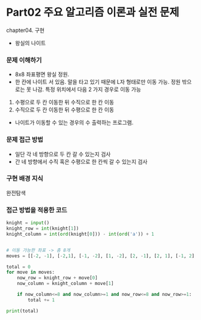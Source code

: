# Part02 주요 알고리즘 이론과 실전 문제
chapter04. 구현
- 왕실의 나이트

### 문제 이해하기
- 8x8 좌표평면 왕실 정원.
- 한 칸에 나이트 서 있음. 말을 타고 있기 때문에 L자 형태로만 이동 가능. 정원 밖으로는 못 나감. 특정 위치에서 다음 2 가지 경우로 이동 가능

1. 수평으로 두 칸 이동한 뒤 수직으로 한 칸 이동
2. 수직으로 두 칸 이동한 뒤 수평으로 한 칸 이동

- 나이트가 이동할 수 있는 경우의 수 출력하는 프로그램.

### 문제 접근 방법
- 일단 각 네 방향으로 두 칸 갈 수 있는지 검사
- 간 네 방향에서 수직 혹은 수평으로 한 칸씩 갈 수 있는지 검사

### 구현 배경 지식
완전탐색

### 접근 방법을 적용한 코드
```python
knight = input()
knight_row = int(knight[1])
knight_column = int(ord(knight[0])) - int(ord('a')) + 1


# 이동 가능한 좌표 -> 총 8개
moves = [[-2, -1], [-2,1], [-1, -2], [1, -2], [2, -1], [2, 1], [-1, 2], [1, 2]]

total = 0
for move in moves:
    now_row = knight_row + move[0]
    now_column = knight_column + move[1]

    if now_column<=8 and now_column>=1 and now_row<=8 and now_row>=1:
        total += 1

print(total)

```
